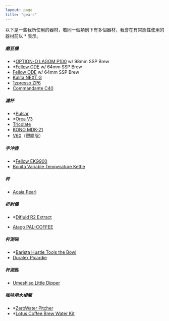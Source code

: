 ```yaml
---
layout: page
title: "gears"
---
```


以下是一些我所使用的器材，若同一個類別下有多個器材，我會在有常態性使用的器材前以 * 表示。

##### 磨豆機

-   *[OPTION-O LAGOM P100](https://www.option-o.com/shop/lagom-p100) w/ 98mm SSP Brew
-   *[Fellow ODE](https://fellowproducts.com/products/ode-brew-grinder-gen-2) w/ 64mm SSP Brew
-   [Fellow ODE](https://fellowproducts.com/products/ode-brew-grinder-gen-2) w/ 64mm SSP Brew
-   [Kalita NEXT G](https://www.kalita.co.jp/products/nextg.php)
-   [1zpresso ZP6](https://1zpresso.com/zp6-%E7%89%B9%E4%BB%95%E7%89%88/)
-   [Commandante C40](https://www.comandantegrinder.com/)

##### 濾杯

-   *[Pulsar](https://nextlevelbrewer.com/pulsar-brewer/)
-   *[Orea V3](https://www.orea.uk/orea-brewer-v3)
-   [Tricolate](https://tricolate.com/)
-   [KONO MDK-21](https://coffee-syphon.co.jp/meimon_filter/)
-   [V60](https://www.hario.com/v60/v60series.html)（塑膠版）

##### 手沖壺

-   *[Fellow EKG900](https://fellowproducts.com/products/stagg-ekg-electric-pour-over-kettle)
-   [Bonita Variable Temperature Kettle](https://bonavita.co/products/1-0l-variable-temperature-kettle)

##### 秤

-   [Acaia Pearl](https://acaia.co/products/pearl)

##### 折射儀

-   *[Difluid R2 Extract](https://digitizefluid.com/collections/new-releae/products/r2-extract)

-   [Atago PAL-COFFEE](https://www.atago.net/zh_tw/products-pal-top.php)

##### 杯測碗

-   *[Barista Hustle Tools the Bowl](https://baristahustletools.com/the-bowls)
-   [Duralex Picardie](https://www.duralex.com.tw/collections/picardie)

##### 杯測匙

-   [Umeshiso Little Dipper](https://www.umeshiso.com/product/little-dipper/)

##### 咖啡用水相關

-   *[ZeroWater Pitcher](https://zerowater.com/products/10-cup-rp-water-filter-pitcher)
-   *[Lotus Coffee Brew Water Kit](https://lotuscoffeeproducts.com/products/lotus-water-1)
